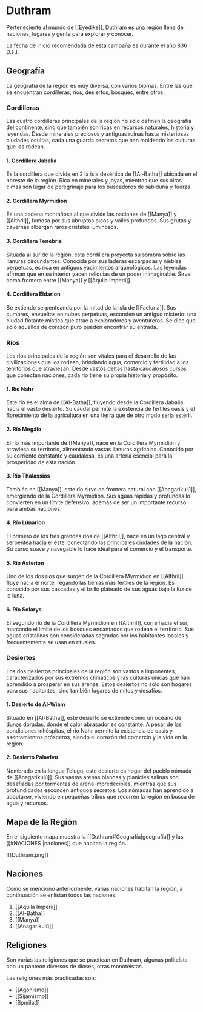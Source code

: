 # Duthram
Perteneciente al mundo de [[Eyedike]], Duthram es una región llena de naciones, lugares y gente para explorar y conocer. 

La fecha de inicio recomendada de esta campaña es durante el año 836 D.F.I.

## Geografía

La geografía de la región es muy diversa, con varios biomas. Entre las  que se encuentran cordilleras, ríos, desiertos, bosques, entre otros.

### Cordilleras

Las cuatro cordilleras principales de la región no solo definen la geografía del continente, sino que también son ricas en recursos naturales, historia y leyendas. Desde minerales preciosos y antiguas ruinas hasta misteriosas ciudades ocultas, cada una guarda secretos que han moldeado las culturas que las rodean.

#### 1. Cordillera Jabalia

Es la cordillera que divide en 2 la isla desértica de [[Al-Batha]] ubicada en el noreste de la región. Rica en minerales y joyas, mientras que sus altas cimas son lugar de peregrinaje para los buscadores de sabiduría y fuerza.

#### 2. Cordillera Myrmidion

Es una cadena montañosa al que divide las naciones de [[Manya]] y [[Althril]], famosa por sus abruptos picos y valles profundos. Sus grutas y cavernas albergan raros cristales luminosos.

#### 3. Cordillera Tenebris

Situada al sur de la región, esta cordillera proyecta su sombra sobre las llanuras circundantes. Conocida por sus laderas escarpadas y nieblas perpetuas, es rica en antiguos yacimientos arqueológicos. Las leyendas afirman que en su interior yacen reliquias de un poder inimaginable. Sirve como frontera entre [[Manya]] y [[Aquila Imperii]].

#### 4. Cordillera Eldarion

Se extiende serpenteando por la mitad de la isla de [[Faeloria]]. Sus cumbres, envueltas en nubes perpetuas, esconden un antiguo misterio: una ciudad flotante mística que atrae a exploradores y aventureros. Se dice que solo aquellos de corazón puro pueden encontrar su entrada.

### Ríos
Los ríos principales de la región son vitales para el desarrollo de las civilizaciones que los rodean, brindando agua, comercio y fertilidad a los territorios que atraviesan. Desde vastos deltas hasta caudalosos cursos que conectan naciones, cada río tiene su propia historia y propósito.

#### 1. Río Nahr

Este río es el alma de [[Al-Batha]], fluyendo desde la Cordillera Jabalia hacia el vasto desierto. Su caudal permite la existencia de fértiles oasis y el florecimiento de la agricultura en una tierra que de otro modo sería estéril.

#### 2. Río Megálo

El río más importante de [[Manya]], nace en la Cordillera Myrmidion y atraviesa su territorio, alimentando vastas llanuras agrícolas. Conocido por su corriente constante y caudalosa, es una arteria esencial para la prosperidad de esta nación.

#### 3. Río Thalassios

También en [[Manya]], este río sirve de frontera natural con [[Anagarikulú]], emergiendo de la Cordillera Myrmidion. Sus aguas rápidas y profundas lo convierten en un límite defensivo, además de ser un importante recurso para ambas naciones.

#### 4. Río Lúnarion

El primero de los tres grandes ríos de [[Althril]], nace en un lago central y serpentea hacia el este, conectando las principales ciudades de la nación. Su curso suave y navegable lo hace ideal para el comercio y el transporte.

#### 5. Río Asterion

Uno de los dos ríos que surgen de la Cordillera Myrmidion en [[Althril]], fluye hacia el norte, regando las tierras más fértiles de la región. Es conocido por sus cascadas y el brillo plateado de sus aguas bajo la luz de la luna.

#### 6. Río Solarys

El segundo río de la Cordillera Myrmidion en [[Althril]], corre hacia el sur, marcando el límite de los bosques encantados que rodean el territorio. Sus aguas cristalinas son consideradas sagradas por los habitantes locales y frecuentemente se usan en rituales.

### Desiertos

Los dos desiertos principales de la región son vastos e imponentes, caracterizados por sus extremos climáticos y las culturas únicas que han aprendido a prosperar en sus arenas. Estos desiertos no solo son hogares para sus habitantes, sino también lugares de mitos y desafíos.

#### 1. Desierto de Al-Wiam

Situado en [[Al-Batha]], este desierto se extiende como un océano de dunas doradas, donde el calor abrasador es constante. A pesar de las condiciones inhóspitas, el río Nahr permite la existencia de oasis y asentamientos prósperos, siendo el corazón del comercio y la vida en la región.

#### 2. Desierto Palavīvu

Nombrado en la lengua Telugu, este desierto es hogar del pueblo nómada de [[Anagarikulú]]. Sus vastas arenas blancas y planicies salinas son desafiadas por tormentas de arena impredecibles, mientras que sus profundidades esconden antiguos secretos. Los nómadas han aprendido a adaptarse, viviendo en pequeñas tribus que recorren la región en busca de agua y recursos.

## Mapa de la Región

En el siguiente mapa muestra la [[Duthram#Geografía|geografía]] y las [[#NACIONES |naciones]] que habitan la región.

![[Duthram.png]]

## Naciones

Como se mencionó anteriormente, varias naciones habitan la región, a continuación se enlistan todos las naciones:

1. [[Aquila Imperii]]
2. [[Al-Batha]]
3. [[Manya]]
4. [[Anagarikulú]]

## Religiones

Son varias las religiones que se practican en Duthram, algunas politeísta con un panteón diversos de dioses, otras monoteístas.

Las religiones más practicadas son:
- [[Agonismo]]
- [[Sijamismo]]
- [[Ipmilat]]


